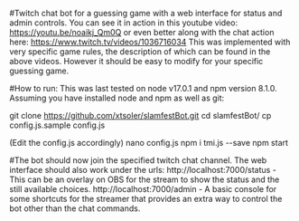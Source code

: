 #Twitch chat bot for a guessing game with a web interface for status and admin controls.
You can see it in action in this youtube video: https://youtu.be/noaikj_Qm0Q or even better along with the chat action here: https://www.twitch.tv/videos/1036716034
This was implemented with very specific game rules, the description of which can be found in the above videos.
However it should be easy to modify for your specific guessing game.

#How to run:
This was last tested on node v17.0.1 and npm version 8.1.0.
Assuming you have installed node and npm as well as git:

git clone https://github.com/xtsoler/slamfestBot.git
cd slamfestBot/
cp config.js.sample config.js

(Edit the config.js accordingly)
nano config.js
npm i tmi.js --save
npm start

#The bot should now join the specified twitch chat channel.
The web interface should also work under the urls:
http://localhost:7000/status - This can be an overlay on OBS for the stream to show the status and the still available choices.
http://localhost:7000/admin - A basic console for some shortcuts for the streamer that provides an extra way to control the bot other than the chat commands.
